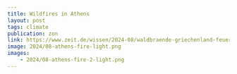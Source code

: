 ```yaml
---
title: Wildfires in Athens
layout: post
tags: climate
publication: zon
link: https://www.zeit.de/wissen/2024-08/waldbraende-griechenland-feuerwehr-athen-attika-meltemi
image: 2024/08-athens-fire-light.png
images:
    - 2024/08-athens-fire-2-light.png
---
```

